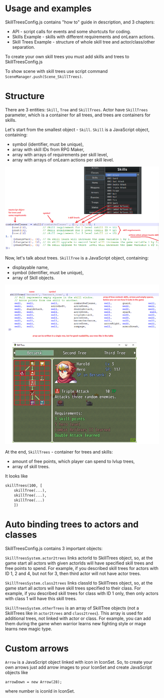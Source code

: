 # Usage and examples

SkillTreesConfig.js contains "how to" guide in description, and 3 chapters: 
* API - script calls for events and some shortcuts for coding.
* Skills Example - skills with different requirements and onLearn actions.
* Skill Trees Example - structure of whole skill tree and actor/class/other separation.

To create your own skill trees you must add skills and trees to SkillTreesConfig.js

To show scene with skill trees use script command `SceneManager.push(Scene_SkillTrees)`.

# Structure

There are 3 entities: `Skill`, `Tree` and `SkillTrees`.
Actor have `SkillTrees` parameter, which is a container for all trees, and trees are containers for skills.

Let's start from the smallest object - `Skill`.
`Skill` is a JavaScript object, containing:
* symbol (identifier, must be unique),
* array with skill IDs from RPG Maker,
* array with arrays of requirements per skill level,
* array with arrays of onLearn actions per skill level.

![Sample image](/tutorial/STS_Skill.png)

Now, let's talk about trees.
`SkillTree` is a JavaScript object, containing:
* displayable name,
* symbol (identifier, must be unique),
* array of Skill objects.

![Sample image](/tutorial/STS_SkillTree.png)

At the end, `SkillTrees` - container for trees and skills:
* amount of free points, which player can spend to lvlup trees,
* array of skill trees.

It looks like
```
skillTrees(100, [
    skillTree(...),
    skillTree(...),
    skillTree(...)
    ])
```

# Auto binding trees to actors and classes

SkillTreesConfig.js contains 3 important objects:

`SkillTreesSystem.actor2trees` links actorId to SkillTrees object, 
so, at the game start all actors with given actorIds will have specified skill trees and free points to spend.
For example, if you described skill trees for actors with ID 1, 2 and 4, but not for 3, 
then third actor will not have actor trees. 

`SkillTreesSystem.class2trees` links classId to SkillTrees object,
so, at the game start all actors will have skill trees specified to their class.
For example, if you described skill trees for class with ID 1 only, 
then only actors with class 1 will have this skill trees. 

`SkillTreesSystem.otherTrees` is an array of SkillTree objects 
(not a SkillTrees like in `actor2trees` and `class2trees`).
This array is used for additional trees, not linked with actor or class.
For example, you can add them during the game when warrior learns new fighting style or mage learns new magic type.

# Custom arrows
`Arrow` is a JavaScript object linked with icon in IconSet.
So, to create your own arrows just add arrow images to your IconSet and create JavaScript objects like
```
arrowDown = new Arrow(28);
```
where number is iconId in IconSet.

